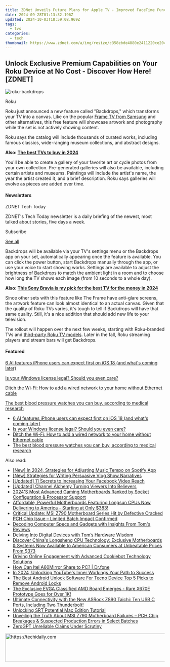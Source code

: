 ```yaml
---
title: ZDNet Unveils Future Plans for Apple TV - Improved FaceTime Functionality and Latest tvOS Innovations to Watch Out For
date: 2024-09-28T01:13:32.196Z
updated: 2024-10-03T18:59:08.969Z
tags:
  - tvs
categories:
  - tech
thumbnail: https://www.zdnet.com/a/img/resize/c358ebde4880e2411220ce2046b3f77b137ca7e2/2023/06/23/35e1d9bf-b7d7-44b9-961a-ac5fe0f0bd39/apple-tv-facetime.jpg?width=278&height=156&fit=crop&auto=webp
---
```


## Unlock Exclusive Premium Capabilities on Your Roku Device at No Cost - Discover How Here![ZDNET]

![roku-backdrops](https://www.zdnet.com/a/img/resize/ab06e5d79937bcd994ea807e04aece8be4cc8f5c/2024/09/04/03fa9e7c-68b9-43c6-ba8d-3958f358f014/backdrops-lifestyle-person.jpg?auto=webp&width=1280)

Roku

Roku just announced a new feature called "Backdrops," which transforms your TV into a canvas. Like on the popular [Frame TV from Samsung](https://www.zdnet.com/home-and-office/home-entertainment/samsung-frame-tv-2024-vs-2023-comparing-the-key-differences/) and other alternatives, this free feature will showcase artwork and photography while the set is not actively showing content.

Roku says the catalog will include thousands of curated works, including famous classics, wide-ranging museum collections, and abstract designs.

**Also: [The best TVs to buy in 2024](https://www.zdnet.com/home-and-office/home-entertainment/best-tv/)**

You'll be able to create a gallery of your favorite art or cycle photos from your own collection. Pre-generated galleries will also be available, including certain artists and museums. Paintings will include the artist's name, the year the artist created it, and a brief description. Roku says galleries will evolve as pieces are added over time. 

#### Newsletters

ZDNET Tech Today

ZDNET's Tech Today newsletter is a daily briefing of the newest, most talked about stories, five days a week.

 Subscribe

[See all](https://www.zdnet.com/newsletters/)

Backdrops will be available via your TV's settings menu or the Backdrops app on your set, automatically appearing once the feature is available. You can click the power button, start Backdrops manually through the app, or use your voice to start showing works. Settings are available to adjust the brightness of Backdrops to match the ambient light in a room and to choose how long the TV shows each image (from 10 seconds to a whole day).

**Also: [This Sony Bravia is my pick for the best TV for the money in 2024](https://www.zdnet.com/home-and-office/home-entertainment/this-sony-bravia-is-my-pick-for-the-best-tv-for-the-money-in-2024-and-its-on-sale-for-labor-day/)**

Since other sets with this feature like The Frame have anti-glare screens, the artwork feature can look almost identical to an actual canvas. Given that the quality of Roku TVs varies, it's tough to tell if Backdrops will have that same quality. Still, it's a nice addition that should add new life to your television.

The rollout will happen over the next few weeks, starting with Roku-branded TVs and [third-party Roku TV models](https://www.zdnet.com/home-and-office/home-entertainment/best-roku-tvs/#link={). Later in the fall, Roku streaming players and stream bars will get Backdrops.

#### Featured

[6 AI features iPhone users can expect first on iOS 18 (and what's coming later)](https://www.zdnet.com/article/6-ai-features-iphone-users-can-expect-first-on-ios-18-and-whats-coming-later/ "6 AI features iPhone users can expect first on iOS 18 (and what's coming later)")

[Is your Windows license legal? Should you even care?](https://www.zdnet.com/article/is-your-windows-license-legal-should-you-even-care/ "Is your Windows license legal? Should you even care?")

[Ditch the Wi-Fi: How to add a wired network to your home without Ethernet cable](https://www.zdnet.com/article/ditch-the-wi-fi-how-to-add-a-wired-network-to-your-home-without-ethernet-cable/ "Ditch the Wi-Fi: How to add a wired network to your home without Ethernet cable")

[The best blood pressure watches you can buy, according to medical research](https://www.zdnet.com/article/best-blood-pressure-watch/ "The best blood pressure watches you can buy, according to medical research")

* [6 AI features iPhone users can expect first on iOS 18 (and what's coming later)](https://www.zdnet.com/article/6-ai-features-iphone-users-can-expect-first-on-ios-18-and-whats-coming-later/ "6 AI features iPhone users can expect first on iOS 18 (and what's coming later)")
* [Is your Windows license legal? Should you even care?](https://www.zdnet.com/article/is-your-windows-license-legal-should-you-even-care/ "Is your Windows license legal? Should you even care?")
* [Ditch the Wi-Fi: How to add a wired network to your home without Ethernet cable](https://www.zdnet.com/article/ditch-the-wi-fi-how-to-add-a-wired-network-to-your-home-without-ethernet-cable/ "Ditch the Wi-Fi: How to add a wired network to your home without Ethernet cable")
* [The best blood pressure watches you can buy, according to medical research](https://www.zdnet.com/article/best-blood-pressure-watch/ "The best blood pressure watches you can buy, according to medical research")

<ins class="adsbygoogle"
     style="display:block"
     data-ad-format="autorelaxed"
     data-ad-client="ca-pub-7571918770474297"
     data-ad-slot="1223367746"></ins>

<ins class="adsbygoogle"
     style="display:block"
     data-ad-client="ca-pub-7571918770474297"
     data-ad-slot="8358498916"
     data-ad-format="auto"
     data-full-width-responsive="true"></ins>

<span class="atpl-alsoreadstyle">Also read:</span>
<div><ul>
<li><a href="https://article-tips.techidaily.com/new-in-2024-strategies-for-adjusting-music-tempo-on-spotify-app/"><u>[New] In 2024, Strategies for Adjusting Music Tempo on Spotify App</u></a></li>
<li><a href="https://fox-helps.techidaily.com/new-strategies-for-writing-persuasive-vlog-show-narratives/"><u>[New] Strategies for Writing Persuasive Vlog Show Narratives</u></a></li>
<li><a href="https://facebook-videos.techidaily.com/updated-11-secrets-to-increasing-your-facebook-video-reach/"><u>[Updated] 11 Secrets to Increasing Your Facebook Video Reach</u></a></li>
<li><a href="https://youtube-web.techidaily.com/ed-channel-alchemy-turning-viewers-into-believers/"><u>[Updated] Channel Alchemy Turning Viewers Into Believers</u></a></li>
<li><a href="https://hardware-tips.techidaily.com/2024s-most-advanced-gaming-motherboards-ranked-by-socket-configuration-and-processor-support/"><u>2024'S Most Advanced Gaming Motherboards Ranked by Socket Configuration & Processor Support</u></a></li>
<li><a href="https://hardware-tips.techidaily.com/affordable-powerful-motherboards-featuring-longsun-cpus-now-delivering-to-america-starting-at-only-383/"><u>Affordable, Powerful Motherboards Featuring Longsun CPUs Now Delivering to America - Starting at Only $383!</u></a></li>
<li><a href="https://hardware-tips.techidaily.com/critical-update-msi-z790-motherboard-series-hit-by-defective-cracked-pch-chip-issue-limited-batch-impact-confirmed/"><u>Critical Update: MSI Z790 Motherboard Series Hit by Defective Cracked PCH Chip Issue – Limited Batch Impact Confirmed</u></a></li>
<li><a href="https://hardware-tips.techidaily.com/decoding-computer-specs-and-gadgets-with-insights-from-toms-reviews/"><u>Decoding Computer Specs and Gadgets with Insights From Tom's Reviews</u></a></li>
<li><a href="https://hardware-tips.techidaily.com/delving-into-digital-devices-with-toms-hardware-wisdom/"><u>Delving Into Digital Devices with Tom’s Hardware Wisdom</u></a></li>
<li><a href="https://hardware-tips.techidaily.com/1723862867584-discover-chinas-longsheng-cpu-technology-exclusive-motherboards-and-systems-now-available-to-american-consumers-at-unbeatable-prices-from-373/"><u>Discover China's Longsheng CPU Technology: Exclusive Motherboards & Systems Now Available to American Consumers at Unbeatable Prices From $373</u></a></li>
<li><a href="https://discover-advanced.techidaily.com/driving-online-engagement-with-advanced-cookiebot-technology-solutions/"><u>Driving Online Engagement with Advanced Cookiebot Technology Solutions</u></a></li>
<li><a href="https://screen-mirror.techidaily.com/how-can-itel-a60mirror-share-to-pc-drfone-by-drfone-android/"><u>How Can Itel A60Mirror Share to PC? | Dr.fone</u></a></li>
<li><a href="https://youtube-webster.techidaily.com/24-unlocking-youtubes-inner-workings-your-path-to-success/"><u>In 2024, Unlocking YouTube's Inner Workings Your Path to Success</u></a></li>
<li><a href="https://sim-unlock.techidaily.com/the-best-android-unlock-software-for-tecno-device-top-5-picks-to-remove-android-locks-by-drfone-android/"><u>The Best Android Unlock Software For Tecno Device Top 5 Picks to Remove Android Locks</u></a></li>
<li><a href="https://hardware-tips.techidaily.com/1723862865419-the-exclusive-evga-classified-amd-board-emerges-rare-x670e-prototype-goes-for-over-1k/"><u>The Exclusive EVGA Classified AMD Board Emerges - Rare X670E Prototype Goes for Over 1K!</u></a></li>
<li><a href="https://hardware-tips.techidaily.com/1723862847771-ultimate-connectivity-with-the-new-asrock-z890-taichi-ten-usb-c-ports-including-two-thunderbolt/"><u>Ultimate Connectivity with the New ASRock Z890 Taichi: Ten USB C Ports, Including Two Thunderbolt!</u></a></li>
<li><a href="https://extra-lessons.techidaily.com/unlocking-srt-potential-mac-edition-tutorial/"><u>Unlocking SRT Potential Mac Edition Tutorial</u></a></li>
<li><a href="https://hardware-tips.techidaily.com/unveiling-the-truth-about-msi-z790-motherboard-failures-pch-chip-breakages-and-suspected-production-errors-in-select-batches/"><u>Unveiling the Truth About MSI Z790 Motherboard Failures – PCH Chip Breakages & Suspected Production Errors in Select Batches</u></a></li>
<li><a href="https://tech-revival.techidaily.com/zerogpt-unreliable-claims-under-scrutiny/"><u>ZeroGPT Unreliable Claims Under Scrutiny</u></a></li>
</ul></div>

<!-- affiliate ads begin -->
<a href="https://appsumo.8odi.net/c/5597632/2144281/7443" target="_top" id="2144281">
  <img src="//a.impactradius-go.com/display-ad/7443-2144281" border="0" alt="https://techidaily.com" width="728" height="90"/>
</a>
<img height="0" width="0" src="https://appsumo.8odi.net/i/5597632/2144281/7443" style="position:absolute;visibility:hidden;" border="0" />
<!-- affiliate ads end -->

